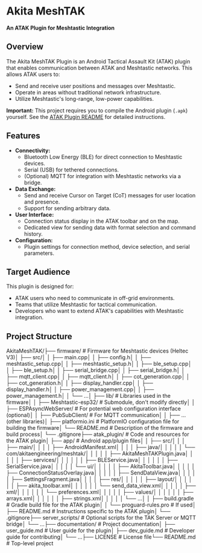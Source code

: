 # Akita MeshTAK

**An ATAK Plugin for Meshtastic Integration**

## Overview

The Akita MeshTAK Plugin is an Android Tactical Assault Kit (ATAK) plugin that enables communication between ATAK and Meshtastic networks.  This allows ATAK users to:

* Send and receive user positions and messages over Meshtastic.
* Operate in areas without traditional network infrastructure.
* Utilize Meshtastic's long-range, low-power capabilities.

**Important:** This project requires you to compile the Android plugin (`.apk`) yourself.  See the [ATAK Plugin README](atak_plugin/README.md) for detailed instructions.

## Features

* **Connectivity:**
    * Bluetooth Low Energy (BLE) for direct connection to Meshtastic devices.
    * Serial (USB) for tethered connections.
    * (Optional) MQTT for integration with Meshtastic networks via a bridge.
* **Data Exchange:**
    * Send and receive Cursor on Target (CoT) messages for user location and presence.
    * Support for sending arbitrary data.
* **User Interface:**
    * Connection status display in the ATAK toolbar and on the map.
    * Dedicated view for sending data with format selection and command history.
* **Configuration:**
    * Plugin settings for connection method, device selection, and serial parameters.

## Target Audience

This plugin is designed for:

* ATAK users who need to communicate in off-grid environments.
* Teams that utilize Meshtastic for tactical communication.
* Developers who want to extend ATAK's capabilities with Meshtastic integration.

## Project Structure

AkitaMeshTAK/├── firmware/                     # Firmware for Meshtastic devices (Heltec V3)│   ├── src/│   │   ├── main.cpp│   │   ├── config.h│   │   ├── meshtastic_setup.cpp│   │   ├── meshtastic_setup.h│   │   ├── ble_setup.cpp│   │   ├── ble_setup.h│   │   ├── serial_bridge.cpp│   │   ├── serial_bridge.h│   │   ├── mqtt_client.cpp│   │   ├── mqtt_client.h│   │   ├── cot_generation.cpp│   │   ├── cot_generation.h│   │   ├── display_handler.cpp│   │   ├── display_handler.h│   │   ├── power_management.cpp│   │   ├── power_management.h│   │   └── ...│   ├── lib/                       # Libraries used in the firmware│   │   ├── Meshtastic-esp32/      # Submodule, don't modify directly│   │   ├── ESPAsyncWebServer/     # For potential web configuration interface (optional)│   │   ├── PubSubClient/          # For MQTT communication│   │   ├── ... (other libraries)│   ├── platformio.ini            # PlatformIO configuration file for building the firmware│   └── README.md                 # Description of the firmware and build process│   └── .gitignore├── atak_plugin/                  # Code and resources for the ATAK plugin│   ├── app/                    # Android app/plugin files│   │   ├── src/│   │   │   ├── main/│   │   │   │   ├── AndroidManifest.xml│   │   │   │   ├── java/│   │   │   │   │   └── com/akitaengineering/meshtak/│   │   │   │   │       ├── AkitaMeshTAKPlugin.java│   │   │   │   │       ├── services/│   │   │   │   │       │   ├── BLEService.java│   │   │   │   │       │   ├── SerialService.java│   │   │   │   │       └── ui/│   │   │   │   │           ├── AkitaToolbar.java│   │   │   │   │           ├── ConnectionStatusOverlay.java│   │   │   │   │           ├── SendDataView.java│   │   │   │   │           ├── SettingsFragment.java│   │   │   │   ├── res/│   │   │   │   │   ├── layout/│   │   │   │   │   │   ├── akita_toolbar.xml│   │   │   │   │   │   └── send_data_view.xml│   │   │   │   │   ├── xml/│   │   │   │   │   │   └── preferences.xml│   │   │   │   │   ├── values/│   │   │   │   │   │   ├── arrays.xml│   │   │   │   │   │   ├── strings.xml│   │   │   │   │   └── ...│   │   ├── build.gradle              # Gradle build file for the ATAK plugin│   │   └── proguard-rules.pro     # If used│   ├── README.md                 # Instructions specific to the ATAK plugin│   └── .gitignore├── server_scripts/               # Optional scripts for the TAK Server or MQTT bridge│   └── ...├── documentation/                # Project documentation│   ├── user_guide.md           # User guide for the plugin│   ├── dev_guide.md            # Developer guide for contributing│   └── ...├── LICENSE                     # License file└── README.md                     # Top-level project

